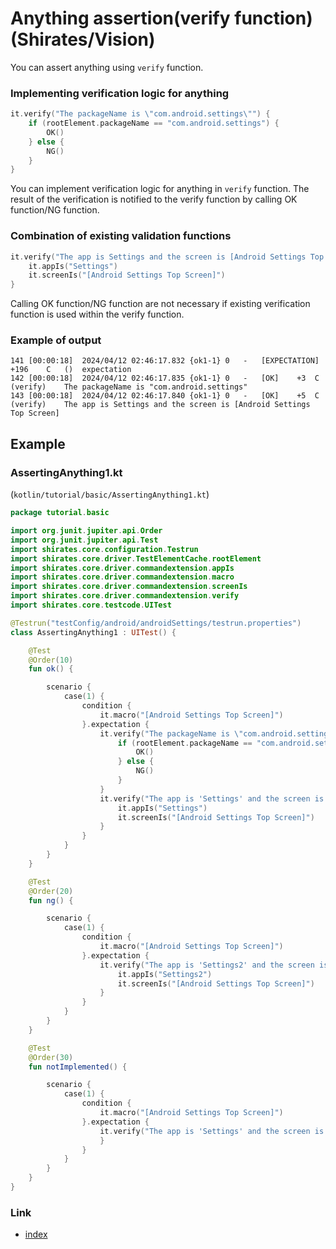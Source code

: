 # Anything assertion(verify function) (Shirates/Vision)

You can assert anything using `verify` function.

### Implementing verification logic for anything

```kotlin
it.verify("The packageName is \"com.android.settings\"") {
    if (rootElement.packageName == "com.android.settings") {
        OK()
    } else {
        NG()
    }
}
```

You can implement verification logic for anything in `verify` function.
The result of the verification is notified to the verify function by calling OK function/NG function.

### Combination of existing validation functions

```kotlin
it.verify("The app is Settings and the screen is [Android Settings Top Screen]") {
    it.appIs("Settings")
    it.screenIs("[Android Settings Top Screen]")
}
```

Calling OK function/NG function are not necessary if existing verification function is used within the verify function.

### Example of output

```
141	[00:00:18]	2024/04/12 02:46:17.832	{ok1-1}	0	-	[EXPECTATION]	+196	C	()	expectation
142	[00:00:18]	2024/04/12 02:46:17.835	{ok1-1}	0	-	[OK]	+3	C	(verify)	The packageName is "com.android.settings"
143	[00:00:18]	2024/04/12 02:46:17.840	{ok1-1}	0	-	[OK]	+5	C	(verify)	The app is Settings and the screen is [Android Settings Top Screen]
```

## Example

### AssertingAnything1.kt

(`kotlin/tutorial/basic/AssertingAnything1.kt`)

```kotlin
package tutorial.basic

import org.junit.jupiter.api.Order
import org.junit.jupiter.api.Test
import shirates.core.configuration.Testrun
import shirates.core.driver.TestElementCache.rootElement
import shirates.core.driver.commandextension.appIs
import shirates.core.driver.commandextension.macro
import shirates.core.driver.commandextension.screenIs
import shirates.core.driver.commandextension.verify
import shirates.core.testcode.UITest

@Testrun("testConfig/android/androidSettings/testrun.properties")
class AssertingAnything1 : UITest() {

    @Test
    @Order(10)
    fun ok() {

        scenario {
            case(1) {
                condition {
                    it.macro("[Android Settings Top Screen]")
                }.expectation {
                    it.verify("The packageName is \"com.android.settings\"") {
                        if (rootElement.packageName == "com.android.settings") {
                            OK()
                        } else {
                            NG()
                        }
                    }
                    it.verify("The app is 'Settings' and the screen is [Android Settings Top Screen]") {
                        it.appIs("Settings")
                        it.screenIs("[Android Settings Top Screen]")
                    }
                }
            }
        }
    }

    @Test
    @Order(20)
    fun ng() {

        scenario {
            case(1) {
                condition {
                    it.macro("[Android Settings Top Screen]")
                }.expectation {
                    it.verify("The app is 'Settings2' and the screen is [Android Settings Top Screen]") {
                        it.appIs("Settings2")
                        it.screenIs("[Android Settings Top Screen]")
                    }
                }
            }
        }
    }

    @Test
    @Order(30)
    fun notImplemented() {

        scenario {
            case(1) {
                condition {
                    it.macro("[Android Settings Top Screen]")
                }.expectation {
                    it.verify("The app is 'Settings' and the screen is [Android Settings Top Screen]") {
                    }
                }
            }
        }
    }
}
```

### Link

- [index](../../../../index.md)

